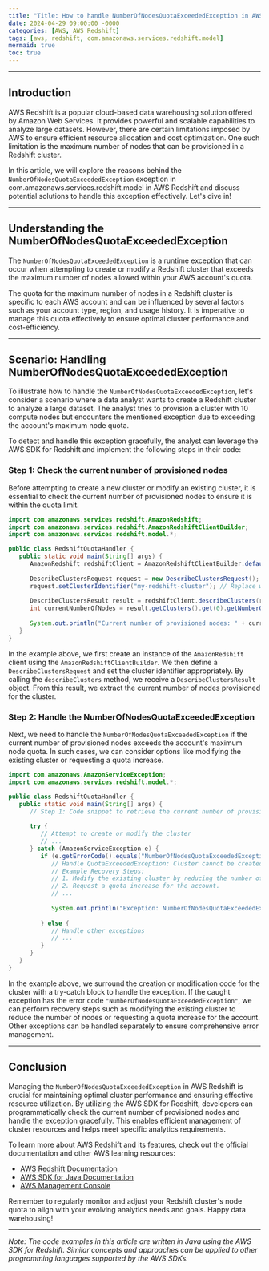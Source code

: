 ```yaml
---
title: "Title: How to handle NumberOfNodesQuotaExceededException in AWS Redshift"
date: 2024-04-29 09:00:00 -0000
categories: [AWS, AWS Redshift]
tags: [aws, redshift, com.amazonaws.services.redshift.model]
mermaid: true
toc: true
---
```



---

## Introduction

AWS Redshift is a popular cloud-based data warehousing solution offered by Amazon Web Services. It provides powerful and scalable capabilities to analyze large datasets. However, there are certain limitations imposed by AWS to ensure efficient resource allocation and cost optimization. One such limitation is the maximum number of nodes that can be provisioned in a Redshift cluster.

In this article, we will explore the reasons behind the `NumberOfNodesQuotaExceededException` exception in com.amazonaws.services.redshift.model in AWS Redshift and discuss potential solutions to handle this exception effectively. Let's dive in!

---

## Understanding the NumberOfNodesQuotaExceededException

The `NumberOfNodesQuotaExceededException` is a runtime exception that can occur when attempting to create or modify a Redshift cluster that exceeds the maximum number of nodes allowed within your AWS account's quota.

The quota for the maximum number of nodes in a Redshift cluster is specific to each AWS account and can be influenced by several factors such as your account type, region, and usage history. It is imperative to manage this quota effectively to ensure optimal cluster performance and cost-efficiency.

---

## Scenario: Handling NumberOfNodesQuotaExceededException

To illustrate how to handle the `NumberOfNodesQuotaExceededException`, let's consider a scenario where a data analyst wants to create a Redshift cluster to analyze a large dataset. The analyst tries to provision a cluster with 10 compute nodes but encounters the mentioned exception due to exceeding the account's maximum node quota.

To detect and handle this exception gracefully, the analyst can leverage the AWS SDK for Redshift and implement the following steps in their code:

### Step 1: Check the current number of provisioned nodes

Before attempting to create a new cluster or modify an existing cluster, it is essential to check the current number of provisioned nodes to ensure it is within the quota limit.

```java
import com.amazonaws.services.redshift.AmazonRedshift;
import com.amazonaws.services.redshift.AmazonRedshiftClientBuilder;
import com.amazonaws.services.redshift.model.*;

public class RedshiftQuotaHandler {
   public static void main(String[] args) {
      AmazonRedshift redshiftClient = AmazonRedshiftClientBuilder.defaultClient();
      
      DescribeClustersRequest request = new DescribeClustersRequest();
      request.setClusterIdentifier("my-redshift-cluster"); // Replace with your cluster identifier
      
      DescribeClustersResult result = redshiftClient.describeClusters(request);
      int currentNumberOfNodes = result.getClusters().get(0).getNumberOfNodes();
      
      System.out.println("Current number of provisioned nodes: " + currentNumberOfNodes);
   }
}
```

In the example above, we first create an instance of the `AmazonRedshift` client using the `AmazonRedshiftClientBuilder`. We then define a `DescribeClustersRequest` and set the cluster identifier appropriately. By calling the `describeClusters` method, we receive a `DescribeClustersResult` object. From this result, we extract the current number of nodes provisioned for the cluster.

### Step 2: Handle the NumberOfNodesQuotaExceededException

Next, we need to handle the `NumberOfNodesQuotaExceededException` if the current number of provisioned nodes exceeds the account's maximum node quota. In such cases, we can consider options like modifying the existing cluster or requesting a quota increase.

```java
import com.amazonaws.AmazonServiceException;
import com.amazonaws.services.redshift.model.*;

public class RedshiftQuotaHandler {
   public static void main(String[] args) {
      // Step 1: Code snippet to retrieve the current number of provisioned nodes
      
      try {
         // Attempt to create or modify the cluster
         // ...
      } catch (AmazonServiceException e) {
         if (e.getErrorCode().equals("NumberOfNodesQuotaExceededException")) {
            // Handle QuotaExceededException: Cluster cannot be created or modified due to exceeded quota.
            // Example Recovery Steps:
            // 1. Modify the existing cluster by reducing the number of nodes.
            // 2. Request a quota increase for the account.
            // ...
            
            System.out.println("Exception: NumberOfNodesQuotaExceededException");
            
         } else {
            // Handle other exceptions
            // ...
         }
      }
   }
}
```

In the example above, we surround the creation or modification code for the cluster with a try-catch block to handle the exception. If the caught exception has the error code `"NumberOfNodesQuotaExceededException"`, we can perform recovery steps such as modifying the existing cluster to reduce the number of nodes or requesting a quota increase for the account. Other exceptions can be handled separately to ensure comprehensive error management.

---

## Conclusion

Managing the `NumberOfNodesQuotaExceededException` in AWS Redshift is crucial for maintaining optimal cluster performance and ensuring effective resource utilization. By utilizing the AWS SDK for Redshift, developers can programmatically check the current number of provisioned nodes and handle the exception gracefully. This enables efficient management of cluster resources and helps meet specific analytics requirements.

To learn more about AWS Redshift and its features, check out the official documentation and other AWS learning resources:

- [AWS Redshift Documentation](https://docs.aws.amazon.com/redshift/latest/mgmt/welcome.html)
- [AWS SDK for Java Documentation](https://docs.aws.amazon.com/sdk-for-java/)
- [AWS Management Console](https://console.aws.amazon.com/redshift/)

Remember to regularly monitor and adjust your Redshift cluster's node quota to align with your evolving analytics needs and goals. Happy data warehousing!

---

*Note: The code examples in this article are written in Java using the AWS SDK for Redshift. Similar concepts and approaches can be applied to other programming languages supported by the AWS SDKs.*